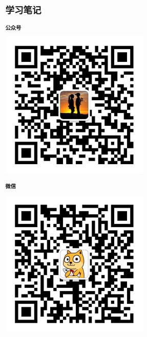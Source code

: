
# 学习笔记



### 公众号
![公众号](https://github.com/shenghou/blog/blob/master/src/%E5%85%AC%E4%BC%97%E5%8F%B7.jpg)
### 微信
![wechat](https://github.com/shenghou/blog/blob/master/src/WechatIMG94.jpeg)
